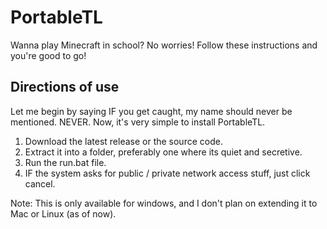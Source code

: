 # PortableTL
Wanna play Minecraft in school? No worries! Follow these instructions and you're good to go!

## Directions of use
Let me begin by saying IF you get caught, my name should never be mentioned. NEVER.
Now, it's very simple to install PortableTL.

1. Download the latest release or the source code.
2. Extract it into a folder, preferably one where its quiet and secretive.
3. Run the run.bat file.
4. IF the system asks for public / private network access stuff, just click cancel.

Note: This is only available for windows, and I don't plan on extending it to Mac or Linux (as of now).
